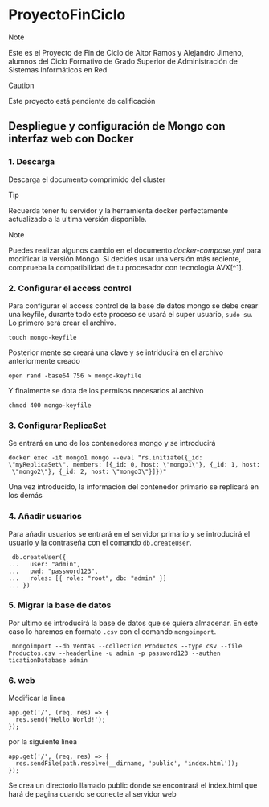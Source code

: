 # ProyectoFinCiclo
> [!NOTE] 
> Este es el Proyecto de Fin de Ciclo de Aitor Ramos y Alejandro Jimeno, alumnos del Ciclo Formativo de Grado Superior de Administración de Sistemas Informáticos en Red

> [!CAUTION]
> Este proyecto está pendiente de calificación

## Despliegue y configuración de Mongo con interfaz web con Docker

### 1. Descarga

Descarga el documento comprimido del cluster 

<!--Enlace para descargar el archivo o no-->

> [!TIP]
> Recuerda tener tu servidor y la herramienta docker perfectamente actualizado a la ultima versión disponible.

>[!NOTE]
> Puedes realizar algunos cambio en el documento *docker-compose.yml* para modificar la versión Mongo. Si decides usar una versión más reciente, comprueba la compatibilidad de tu procesador con tecnología AVX[^1].

### 2. Configurar el access control

Para configurar el access control de la base de datos mongo se debe crear una keyfile, durante todo este proceso se usará el super usuario, `sudo su`. Lo primero será crear el archivo.
```
touch mongo-keyfile
```
Posterior mente se creará una clave y se intriducirá en el archivo anteriormente creado
```
open rand -base64 756 > mongo-keyfile
```
Y finalmente se dota de los permisos necesarios al archivo
```
chmod 400 mongo-keyfile
```
<!--Los usuarios que se deseen añadir se indicaran en el archivo YAML-->

### 3. Configurar ReplicaSet

Se entrará en uno de los contenedores mongo y se introducirá
```
docker exec -it mongo1 mongo --eval "rs.initiate({_id: \"myReplicaSet\", members: [{_id: 0, host: \"mongo1\"}, {_id: 1, host:
 \"mongo2\"}, {_id: 2, host: \"mongo3\"}]})"
```
Una vez introducido, la información del contenedor primario se replicará en los demás

### 4. Añadir usuarios

Para añadir usuarios se entrará en el servidor primario y se introducirá el usuario y la contraseña con el comando `db.createUser`.
```
 db.createUser({
...   user: "admin",
...   pwd: "password123",
...   roles: [{ role: "root", db: "admin" }]
... })
```

### 5. Migrar la base de datos

Por ultimo se introducirá la base de datos que se quiera almacenar. En este caso lo haremos en formato `.csv` con el comando `mongoimport`. 
```
 mongoimport --db Ventas --collection Productos --type csv --file Productos.csv --headerline -u admin -p password123 --authen
ticationDatabase admin
```


### 6. web
Modificar la linea 
```
app.get('/', (req, res) => {
  res.send('Hello World!');
});
```

por la siguiente linea
```
app.get('/', (req, res) => {
  res.sendFile(path.resolve(__dirname, 'public', 'index.html'));
});
```

Se crea un directorio llamado public donde se encontrará el index.html que hará de pagina cuando se conecte al servidor web


